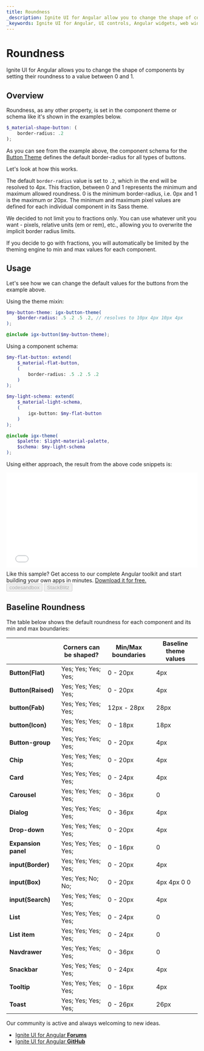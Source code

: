 ```yaml
---
title: Roundness
_description: Ignite UI for Angular allow you to change the shape of components by changing their border-radius.
_keywords: Ignite UI for Angular, UI controls, Angular widgets, web widgets, UI widgets, Angular, Native Angular Components Suite, Native Angular Controls, Native Angular Components Library 
---
```


# Roundness
<p class="highlight">Ignite UI for Angular allows you to change the shape of components by setting their roundness to a value between 0 and 1.</p>
<div class="divider"></div>

## Overview
Roundness, as any other property, is set in the component theme or schema like it's shown in the examples below.

```scss
$_material-shape-button: (
    border-radius: .2
);
```

As you can see from the example above, the component schema for the [Button Theme]({environment:sassApiUrl}/index.html#function-igx-button-theme) defines the default border-radius for all types of buttons.

Let's look at how this works. 

The default `border-radius` value is set to `.2`, which in the end will be resolved to 4px. This fraction, between 0 and 1 represents the minimum and maximum allowed roundness. 0 is the minimum border-radius, i.e. 0px and 1 is the maximum or 20px. The minimum and maximum pixel values are defined for each individual component in its Sass theme.

We decided to not limit you to fractions only. You can use whatever unit you want - pixels, relative units (em or rem), etc., allowing you to overwrite the implicit border radius limits.

If you decide to go with fractions, you will automatically be limited by the theming engine to min and max values for each component.

## Usage 
Let's see how we can change the default values for the buttons from the example above.

Using the theme mixin:
```scss
$my-button-theme: igx-button-theme(
    $border-radius: .5 .2 .5 .2, // resolves to 10px 4px 10px 4px
);

@include igx-button($my-button-theme);
```

Using a component schema:
```scss
$my-flat-button: extend(
    $_material-flat-button,
    (
        border-radius: .5 .2 .5 .2
    )
);

$my-light-schema: extend(
    $_material-light-schema, 
    (
        igx-button: $my-flat-button
    )
);

@include igx-theme(
    $palette: $light-material-palette,
    $schema: $my-light-schema
);
```

Using either approach, the result from the above code snippets is:

<div class="sample-container loading" style="height: 250px">
    <iframe id="buttons-roundness-sample-iframe" frameborder="0" seamless="" width="100%" height="100%" src="{environment:demosBaseUrl}/data-entries/buttons-roundness-sample" onload="onSampleIframeContentLoaded(this);"></iframe>
</div>
<p style="margin: 0;padding-top: 0.5rem">Like this sample? Get access to our complete Angular toolkit and start building your own apps in minutes. <a class="no-external-icon mchNoDecorate trackCTA" target="_blank" href="https://www.infragistics.com/products/ignite-ui-angular/download" data-xd-ga-action="Download" data-xd-ga-label="Ignite UI for Angular">Download it for free.</a></p>
<div>
<button data-localize="codesandbox" disabled class="codesandbox-btn" data-iframe-id="buttons-roundness-sample-iframe" data-demos-base-url="{environment:demosBaseUrl}">codesandbox</button>
<button data-localize="stackblitz" disabled class="stackblitz-btn" data-iframe-id="buttons-roundness-sample-iframe" data-demos-base-url="{environment:demosBaseUrl}">StackBlitz</button>
</div>
<div class="divider--half"></div>

## Baseline Roundness
The table below shows the default roundness for each component and its min and max boundaries:

|                     | **Corners can be shaped?** | **Min/Max boundaries** | **Baseline theme values** |
|---------------------|----------------------------|------------------------|---------------------------|
| **Button(Flat)**    | Yes; Yes; Yes; Yes;        | 0 - 20px               | 4px                       |
| **Button(Raised)**  | Yes; Yes; Yes; Yes;        | 0 - 20px               | 4px                       |
| **button(Fab)**     | Yes; Yes; Yes; Yes;        | 12px - 28px            | 28px                      |
| **button(Icon)**    | Yes; Yes; Yes; Yes;        | 0 - 18px               | 18px                      |
| **Button-group**    | Yes; Yes; Yes; Yes;        | 0 - 20px               | 4px                       |
| **Chip**            | Yes; Yes; Yes; Yes;        | 0 - 20px               | 4px                       |
| **Card**            | Yes; Yes; Yes; Yes;        | 0 - 24px               | 4px                       |
| **Carousel**        | Yes; Yes; Yes; Yes;        | 0 - 36px               | 0                         |
| **Dialog**          | Yes; Yes; Yes; Yes;        | 0 - 36px               | 4px                       |
| **Drop-down**       | Yes; Yes; Yes; Yes;        | 0 - 20px               | 4px                       |
| **Expansion panel** | Yes; Yes; Yes; Yes;        | 0 - 16px               | 0                         |
| **input(Border)**   | Yes; Yes; Yes; Yes;        | 0 - 20px               | 4px                       |
| **input(Box)**      | Yes; Yes; No; No;          | 0 - 20px               | 4px 4px 0 0               |
| **input(Search)**   | Yes; Yes; Yes; Yes;        | 0 - 20px               | 4px                       |
| **List**            | Yes; Yes; Yes; Yes;        | 0 - 24px               | 0                         |
| **List item**       | Yes; Yes; Yes; Yes;        | 0 - 24px               | 0                         |
| **Navdrawer**       | Yes; Yes; Yes; Yes;        | 0 - 36px               | 0                         |
| **Snackbar**        | Yes; Yes; Yes; Yes;        | 0 - 24px               | 4px                       |
| **Tooltip**         | Yes; Yes; Yes; Yes;        | 0 - 16px               | 4px                       |
| **Toast**           | Yes; Yes; Yes; Yes;        | 0 - 26px               | 26px                      |


<div class="divider--half"></div>
Our community is active and always welcoming to new ideas.

* [Ignite UI for Angular **Forums**](https://www.infragistics.com/community/forums/f/ignite-ui-for-angular)
* [Ignite UI for Angular **GitHub**](https://github.com/IgniteUI/igniteui-angular)
